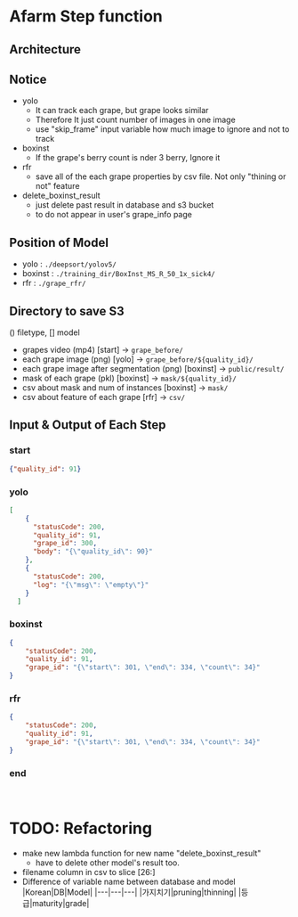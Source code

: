 # Afarm Step function

## Architecture


## Notice
- yolo
  - It can track each grape, but grape looks similar
  - Therefore It just count number of images in one image
  - use "skip_frame" input variable how much image to ignore and not to track
- boxinst
  - If the grape's berry count is nder 3 berry, Ignore it
- rfr
  - save all of the each grape properties by csv file. Not only "thining or not" feature
- delete_boxinst_result
    - just delete past result in database and s3 bucket
    - to do not appear in user's grape_info page

## Position of Model 
- yolo : ```./deepsort/yolov5/```
- boxinst : ```./training_dir/BoxInst_MS_R_50_1x_sick4/```
- rfr : ```./grape_rfr/```


## Directory to save S3
() filetype, [] model
- grapes video (mp4) [start] -> ```grape_before/```
- each grape image (png) [yolo] ->  ```grape_before/${quality_id}/```
- each grape image after segmentation (png) [boxinst] -> ```public/result/```
- mask of each grape (pkl) [boxinst] -> ```mask/${quality_id}/```
- csv about mask and num of instances [boxinst] -> ```mask/```
- csv about feature of each grape [rfr] -> ```csv/```

## Input & Output of Each Step
### start
```json
{"quality_id": 91}
```
### yolo
``` json
[
    {
      "statusCode": 200,
      "quality_id": 91,
      "grape_id": 300,
      "body": "{\"quality_id\": 90}"
    },
    {
      "statusCode": 200,
      "log": "{\"msg\": \"empty\"}"
    }
  ]
```
### boxinst
```json 
{
    "statusCode": 200,
    "quality_id": 91, 
    "grape_id": "{\"start\": 301, \"end\": 334, \"count\": 34}"
}
```
### rfr
```json
{
    "statusCode": 200,
    "quality_id": 91, 
    "grape_id": "{\"start\": 301, \"end\": 334, \"count\": 34}"
}
```
### end



<br>

# TODO: Refactoring 
- make new lambda function for new name "delete_boxinst_result"
    - have to delete other model's result too.
- filename column in csv to slice [26:]
- Difference of variable name between database and model
    |Korean|DB|Model|
    |---|---|---|
    |가지치기|pruning|thinning|
    |등급|maturity|grade|
